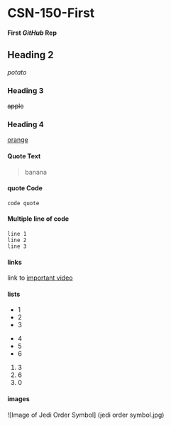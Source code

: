 # CSN-150-First
**First _GitHub_ Rep**

## Heading 2
_potato_

### Heading 3
~~apple~~

### Heading 4
<ins>orange</ins>

#### Quote Text
> banana

#### quote Code
`code quote`

#### Multiple line of code
```
line 1
line 2
line 3
```

#### links
link to [important video](https://www.youtube.com/watch?v=dQw4w9WgXcQ&pp=ygUJcmljayByb2xs)

#### lists
- 1
- 2
- 3
* 4
* 5
* 6
1. 3
2. 6
3. 0

#### images
![Image of Jedi Order Symbol] (jedi order symbol.jpg)



